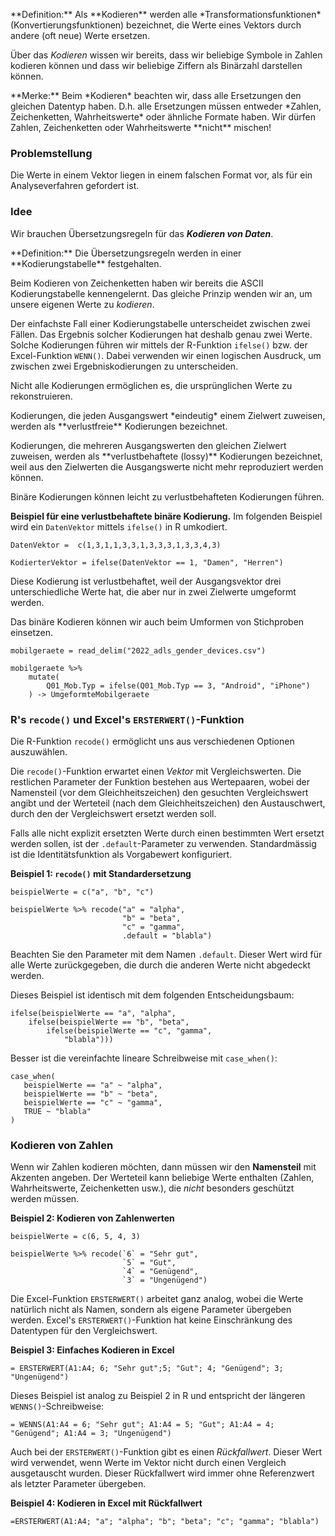 <p class="alert alert-primary" markdown="1">
**Definition:** Als **Kodieren** werden alle *Transformationsfunktionen* (Konvertierungsfunktionen) bezeichnet, die Werte eines Vektors durch andere (oft neue) Werte ersetzen.
</p> 

Über das *Kodieren* wissen wir bereits, dass wir beliebige Symbole in Zahlen kodieren können und dass wir beliebige Ziffern als Binärzahl darstellen können. 

<p class="alert alert-success" markdown="1">
**Merke:** Beim *Kodieren* beachten wir, dass alle Ersetzungen den gleichen Datentyp haben. D.h. alle Ersetzungen müssen entweder *Zahlen, Zeichenketten, Wahrheitswerte* oder ähnliche Formate haben. Wir dürfen Zahlen, Zeichenketten oder Wahrheitswerte **nicht** mischen!
</p>

### Problemstellung

Die Werte in einem Vektor liegen in einem falschen Format vor, als für ein Analyseverfahren gefordert ist.

### Idee

Wir brauchen Übersetzungsregeln für das ***Kodieren von Daten***. 

<p class="alert alert-primary" markdown="1">
**Definition:** Die Übersetzungsregeln werden in einer **Kodierungstabelle** festgehalten.
</p>

Beim Kodieren von Zeichenketten haben wir bereits die ASCII Kodierungstabelle kennengelernt. Das gleiche Prinzip wenden wir an, um unsere eigenen Werte zu *kodieren*.

Der einfachste Fall einer Kodierungstabelle unterscheidet zwischen zwei Fällen. Das Ergebnis solcher Kodierungen hat deshalb genau zwei Werte. Solche Kodierungen führen wir mittels der R-Funktion `ifelse()` bzw. der Excel-Funktion `WENN()`. Dabei verwenden wir einen logischen Ausdruck, um zwischen zwei Ergebniskodierungen zu unterscheiden. 

<p class="alert alert-warning" markdown="1">
Nicht alle Kodierungen ermöglichen es, die ursprünglichen Werte zu rekonstruieren.
</p>

<p class="alert alert-primary" markdown="1">
Kodierungen, die jeden Ausgangswert *eindeutig* einem Zielwert zuweisen, werden als **verlustfreie** Kodierungen bezeichnet. 
</p>

<p class="alert alert-primary" markdown="1">
Kodierungen, die mehreren Ausgangswerten den gleichen Zielwert zuweisen, werden als **verlustbehaftete (lossy)** Kodierungen bezeichnet, weil aus den Zielwerten die Ausgangswerte nicht mehr reproduziert werden können.
</p>

<p class="alert alert-warning" markdown="1">
Binäre Kodierungen können leicht zu verlustbehafteten Kodierungen führen. 
</p>

**Beispiel für eine verlustbehaftete binäre Kodierung.**  Im folgenden Beispiel wird ein `DatenVektor` mittels `ifelse()` in R umkodiert.

```
DatenVektor =  c(1,3,1,1,3,3,1,3,3,3,1,3,3,4,3) 

KodierterVektor = ifelse(DatenVektor == 1, "Damen", "Herren") 
```

Diese Kodierung ist verlustbehaftet, weil der Ausgangsvektor drei unterschiedliche Werte hat, die aber nur in zwei Zielwerte umgeformt werden. 

Das binäre Kodieren können wir auch beim Umformen von Stichproben einsetzen. 

```
mobilgeraete = read_delim("2022_adls_gender_devices.csv")

mobilgeraete %>% 
    mutate(
        Q01_Mob.Typ = ifelse(Q01_Mob.Typ == 3, "Android", "iPhone")
    ) -> UmgeformteMobilgeraete
```

### R's `recode()` und Excel's `ERSTERWERT()`-Funktion

Die R-Funktion `recode()` ermöglicht uns aus verschiedenen Optionen auszuwählen.

Die `recode()`-Funktion erwartet einen *Vektor* mit Vergleichswerten. Die restlichen Parameter der Funktion bestehen aus Wertepaaren, wobei der Namensteil (vor dem Gleichheitszeichen) den gesuchten Vergleichswert angibt und der Werteteil (nach dem Gleichheitszeichen) den Austauschwert, durch den der Vergleichswert ersetzt werden soll. 

Falls alle nicht explizit ersetzten Werte durch einen bestimmten Wert ersetzt werden sollen, ist der `.default`-Parameter zu verwenden.  Standardmässig ist die Identitätsfunktion als Vorgabewert konfiguriert.

**Beispiel 1: `recode()` mit Standardersetzung**

```
beispielWerte = c("a", "b", "c")

beispielWerte %>% recode("a" = "alpha",
                         "b" = "beta",
                         "c" = "gamma",
                         .default = "blabla") 
```

Beachten Sie den Parameter mit dem Namen `.default`. Dieser Wert wird für alle Werte zurückgegeben, die durch die anderen Werte nicht abgedeckt werden. 

Dieses Beispiel ist identisch mit dem folgenden Entscheidungsbaum: 

```
ifelse(beispielWerte == "a", "alpha", 
    ifelse(beispielWerte == "b", "beta",
        ifelse(beispielWerte == "c", "gamma", 
            "blabla")))
```

Besser ist die vereinfachte lineare Schreibweise mit `case_when()`:

```
case_when(
   beispielWerte == "a" ~ "alpha", 
   beispielWerte == "b" ~ "beta",
   beispielWerte == "c" ~ "gamma", 
   TRUE ~ "blabla"
)
```

### Kodieren von Zahlen

Wenn wir Zahlen kodieren möchten, dann müssen wir den **Namensteil** mit Akzenten angeben. Der Werteteil kann beliebige Werte enthalten (Zahlen, Wahrheitswerte, Zeichenketten usw.), die *nicht* besonders geschützt werden müssen. 

**Beispiel 2: Kodieren von Zahlenwerten**

```
beispielWerte = c(6, 5, 4, 3)

beispielWerte %>% recode(`6` = "Sehr gut", 
                         `5` = "Gut", 
                         `4` = "Genügend", 
                         `3` = "Ungenügend")
```

Die Excel-Funktion `ERSTERWERT()` arbeitet ganz analog, wobei die Werte natürlich nicht als Namen, sondern als eigene Parameter übergeben werden. Excel's `ERSTERWERT()`-Funktion hat keine Einschränkung des Datentypen für den Vergleichswert.

**Beispiel 3: Einfaches Kodieren in Excel**

```
= ERSTERWERT(A1:A4; 6; "Sehr gut";5; "Gut"; 4; "Genügend"; 3; "Ungenügend")
```

Dieses Beispiel ist analog zu Beispiel 2 in R und entspricht der längeren `WENNS()`-Schreibweise: 

```
= WENNS(A1:A4 = 6; "Sehr gut"; A1:A4 = 5; "Gut"; A1:A4 = 4; "Genügend"; A1:A4 = 3; "Ungenügend")
```

Auch bei der `ERSTERWERT()`-Funktion gibt es einen *Rückfallwert*. Dieser Wert wird verwendet, wenn Werte im Vektor nicht durch einen Vergleich ausgetauscht wurden. Dieser Rückfallwert wird immer ohne Referenzwert als letzter Parameter übergeben.

**Beispiel 4: Kodieren in Excel mit Rückfallwert**

```
=ERSTERWERT(A1:A4; "a"; "alpha"; "b"; "beta"; "c"; "gamma"; "blabla")
```
